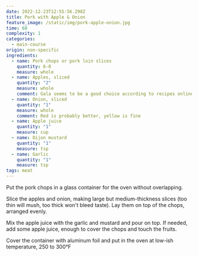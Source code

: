 ```yaml
---
date: 2022-12-23T12:55:56.298Z
title: Pork with Apple & Onion
feature_image: /static/img/pork-apple-onion.jpg
time: 60
complexity: 1
categories:
  - main-course
origin: non-specific
ingredients:
  - name: Pork chops or pork loin slices
    quantity: 6-8
    measure: whole
  - name: Apples, sliced
    quantity: "2"
    measure: whole
    comment: Gala seems to be a good choice according to recipes online
  - name: Onion, sliced
    quantity: "1"
    measure: whole
    comment: Red is probably better, yellow is fine
  - name: Apple juice
    quantity: "1"
    measure: cup
  - name: Dijon mustard
    quantity: "1"
    measure: tsp
  - name: Garlic
    quantity: "1"
    measure: tsp
tags: meat
---
```

P﻿ut the pork chops in a glass container for the oven without overlapping.

S﻿lice the apples and onion, making large but medium-thickness slices (too thin will mush, too thick won't bleed taste). Lay them on top of the chops, arranged evenly.

M﻿ix the apple juice with the garlic and mustard and pour on top. If needed, add some apple juice, enough to cover the chops and touch the fruits.

C﻿over the container with aluminum foil and put in the oven at low-ish temperature, 250 to 300°F